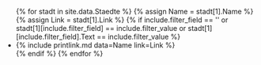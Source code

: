 <ul>
{% for stadt in site.data.Staedte %}
    {% assign Name = stadt[1].Name %}
    {% assign Link = stadt[1].Link %}
    {% if include.filter_field == '' or stadt[1][include.filter_field] == include.filter_value or stadt[1][include.filter_field].Text == include.filter_value %}
        <li>{% include printlink.md data=Name link=Link %}</li>
    {% endif %}
{% endfor %}
</li>
